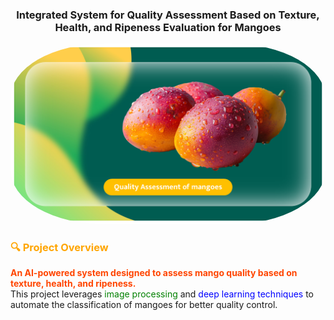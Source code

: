 <h3 align="center">Integrated System for Quality Assessment Based on Texture, Health, and Ripeness Evaluation for Mangoes</h3>

<p align="center">
  <img src="images/image1.png" alt="Project Image" width="900" style="border-radius: 30%;">
</p>

### <span style="color:#FFA500;">🔍 Project Overview</span>

**<span style="color:#FF4500;">An AI-powered system designed to assess mango quality based on texture, health, and ripeness.</span>**  
This project leverages <span style="color:#008000;">image processing</span> and <span style="color:#0000FF;">deep learning techniques</span> to automate the classification of mangoes for better quality control.


